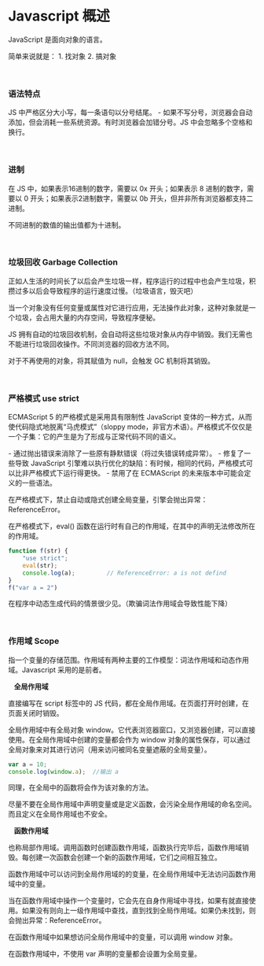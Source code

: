 # Javascript 概述

JavaScript 是面向对象的语言。

简单来说就是：
	1.&nbsp;找对象
	2.&nbsp;搞对象

</br>

### 语法特点

JS 中严格区分大小写，每一条语句以分号结尾。
 \- 如果不写分号，浏览器会自动添加，但会消耗一些系统资源。有时浏览器会加错分号。JS 中会忽略多个空格和换行。

</br>

### 进制

在 JS 中，如果表示16进制的数字，需要以 0x 开头；如果表示 8 进制的数字，需要以 0 开头；如果表示2进制数字，需要以 0b 开头，但并非所有浏览器都支持二进制。

不同进制的数值的输出值都为十进制。

</br>

### 垃圾回收 Garbage Collection

正如人生活的时间长了以后会产生垃圾一样，程序运行的过程中也会产生垃圾，积攒过多以后会导致程序的运行速度过慢。（垃圾语言，毁灭吧）

当一个对象没有任何变量或属性对它进行应用，无法操作此对象，这种对象就是一个垃圾，会占用大量的内存空间，导致程序便秘。

JS 拥有自动的垃圾回收机制，会自动将这些垃圾对象从内存中销毁。我们无需也不能进行垃圾回收操作。不同浏览器的回收方法不同。

对于不再使用的对象，将其赋值为 null，会触发 GC 机制将其销毁。

</br>

### 严格模式 use strict

ECMAScript 5 的严格模式是采用具有限制性 JavaScript 变体的一种方式，从而使代码隐式地脱离“马虎模式”（sloppy mode，非官方术语）。严格模式不仅仅是一个子集：它的产生是为了形成与正常代码不同的语义。

 \- 通过抛出错误来消除了一些原有静默错误（将过失错误转成异常）。
 \- 修复了一些导致 JavaScript 引擎难以执行优化的缺陷：有时候，相同的代码，严格模式可以比非严格模式下运行得更快。
 \- 禁用了在 ECMAScript 的未来版本中可能会定义的一些语法。

在严格模式下，禁止自动或隐式创建全局变量，引擎会抛出异常：ReferenceError。

在严格模式下，eval() 函数在运行时有自己的作用域，在其中的声明无法修改所在的作用域。

```javascript
function f(str) {
    "use strict";
    eval(str);
    console.log(a);			// ReferenceError: a is not defind
}
f("var a = 2")
```

在程序中动态生成代码的情景很少见。（欺骗词法作用域会导致性能下降）

</br>

### 作用域 Scope

指一个变量的存储范围。作用域有两种主要的工作模型：词法作用域和动态作用域。Javascript 采用的是前者。

​	&nbsp;&nbsp;**全局作用域**

直接编写在 script 标签中的 JS 代码，都在全局作用域。在页面打开时创建，在页面关闭时销毁。

全局作用域中有全局对象 window。它代表浏览器窗口，又浏览器创建，可以直接使用。在全局作用域中创建的变量都会作为 window 对象的属性保存，可以通过全局对象来对其进行访问（用来访问被同名变量遮蔽的全局变量）。

```javascript
var a = 10;
console.log(window.a);	//输出 a
```


同理，在全局中的函数将会作为该对象的方法。

尽量不要在全局作用域中声明变量或是定义函数，会污染全局作用域的命名空间。而且定义在全局作用域也不安全。

​	&nbsp;&nbsp;**函数作用域**

也称局部作用域。调用函数时创建函数作用域，函数执行完毕后，函数作用域销毁。每创建一次函数会创建一个新的函数作用域，它们之间相互独立。

函数作用域中可以访问到全局作用域的的变量，在全局作用域中无法访问函数作用域中的变量。

当在函数作用域中操作一个变量时，它会先在自身作用域中寻找，如果有就直接使用。如果没有则向上一级作用域中查找，直到找到全局作用域。如果仍未找到，则会抛出异常：ReferenceError。

在函数作用域中如果想访问全局作用域中的变量，可以调用 window 对象。

在函数作用域中，不使用 var 声明的变量都会设置为全局变量。
